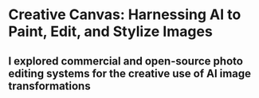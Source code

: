 # Creative Canvas: Harnessing AI to Paint, Edit, and Stylize Images
## I explored commercial and open-source photo editing systems for the creative use of AI image transformations
